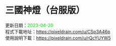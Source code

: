 # 三國神燈（台服版）
更新日期：<font color="#00dd00">2023-04-20</font><br>
程式下載地址：https://pixeldrain.com/u/CSp3A46p <br>
使用說明下載：https://pixeldrain.com/u/rQcYUYW5 <br>
